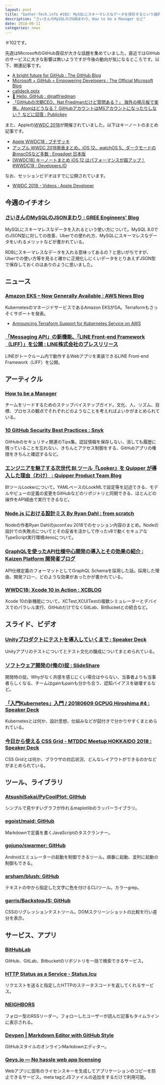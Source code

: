 ```yaml
---
layout: post
title: "Gather-Tech.info #102: MySQLにスキーマレスなデータを保存するという選択"
description: "さいきんのMySQLのJSONまわり、How to be a Manager など"
date: 2018-06-11
categories: news
---
```


＃102です。

先週はMicrosoftのGitHub買収が大きな話題を集めていました。直近ではGitHubのサービスに大きな影響は無いようですが今後の動向が気になるところです。以下、関連記事です。

- [A bright future for GitHub : The GitHub Blog](https://blog.github.com/2018-06-04-github-microsoft/)
- [Microsoft + GitHub = Empowering Developers : The Official Microsoft Blog](https://blogs.microsoft.com/blog/2018/06/04/microsoft-github-empowering-developers/)
- [calldeck.pptx](https://view.officeapps.live.com/op/view.aspx?src=https://c.s-microsoft.com/en-us/CMSFiles/calldeck.pptx?version=f3eef72b-35d3-95b2-4fda-73a47f805c7f)
- [👋 Hello, GitHub : @natfriedman](https://natfriedman.github.io/hello/)
- [「GitHubの次期CEO、Nat Friedmanだけど質問ある？」 海外の掲示板で実施。Atomはどうなる？ GitHubアカウントはMSアカウントになったりしない？ などに回答 : Publickey](https://www.publickey1.jp/blog/18/githubceonat_friedman_atom_githubms.html)

また、Appleの[WWDC 2018](https://developer.apple.com/wwdc/)が開催されていました。以下はキーノートのまとめ記事です。

- [Apple WWDC18 : ブチザッキ](https://buchizo.wordpress.com/2018/06/05/apple-wwdc18/)
- [アップル WWDC 2018発表まとめ。iOS 12、watchOS 5、ダークモードの新macOSなど多数 : Engadget 日本版](https://japanese.engadget.com/2018/06/04/wwdc-2018/)
- [[WWDC18] キーノートまとめ iOS 12 はパフォーマンスが超アップ！#WWDC18 : Developers.IO](https://dev.classmethod.jp/smartphone/iphone/wwdc18-keynote/)

なお、セッションビデオはすでに公開されています。

- [WWDC 2018 - Videos : Apple Developer](https://developer.apple.com/videos/wwdc2018/)

## 今週のイチオシ

### [さいきんのMySQLのJSONまわり : GREE Engineers' Blog](http://labs.gree.jp/blog/2018/06/16896/)

MySQLにスキーマレスなデータを入れるという使い方について。MySQL 8.0でのJSON型に対しての改善、Uberでの使われ方、MySQLにスキーマレスなデータをいれるメリットなどが書かれている。

RDBにスキーマレスなデータを入れる意味ってあるの？と思いがちですが、Uberでの使い方等を見ると確かに正規化しにくいデータをとりあえずJSON型で保存しておくのはありのように思いました。

## ニュース

### [Amazon EKS – Now Generally Available : AWS News Blog](https://aws.amazon.com/jp/blogs/aws/amazon-eks-now-generally-available/)

KubernetesのマネージドサービスであるAmazon EKSがGA。Terraformもさっそくサポートを発表。

- [Announcing Terraform Support for Kubernetes Service on AWS](https://www.hashicorp.com/blog/hashicorp-announces-terraform-support-aws-kubernetes)

### [「Messaging API」の新機能、「LINE Front-end Framework（LIFF）」を公開 : LINE株式会社のプレスリリース](https://prtimes.jp/main/html/rd/p/000001114.000001594.html)

LINEがトークルーム内で動作するWebアプリを実装できるLINE Front-end Framework（LIFF）を公開。

## アーティクル

### [How to be a Manager](https://getweeklyupdate.com/manager-guide)

チームをリードするためのステップバイステップガイド。文化、人、リズム、目標、プロセスの観点でそれぞれどのようなことを考えればよいかがまとめられている。

### [10 GitHub Security Best Practices : Snyk](https://snyk.io/blog/ten-git-hub-security-best-practices/)

GitHubのセキュリティ関連のTips集。認証情報を保存しない、消しても履歴に残っていることを忘れない、きちんとアクセス制御をする、GitHubアプリの権限をきちんと確認するなど。

### [エンジニアを魅了する次世代 BI ツール『Looker』を Quipper が導入した理由（わけ） : Quipper Product Team Blog](https://quipper.hatenablog.com/entry/2018/06/04/080000)

BIツールLookerについて。YAMLベースのLookMLで設定等を記述できる、モデルやビューの定義の変更をGitHubなどのリポジトリと同期できる、ほとんどの操作をAPI経由で実行できるなど。

### [Node.js における設計ミス By Ryan Dahl : from scratch](http://yosuke-furukawa.hatenablog.com/entry/2018/06/07/080335)

Nodeの作者Ryan Dahlのjsconf.eu 2018でのセッション内容のまとめ。Nodeの設計での失敗点についてとその反省を活かして作ったv8で動くセキュアなTypeScript実行環境denoについて。

### [GraphQLを使ったAPI仕様中心開発の導入とその効果の紹介 : Kaizen Platform 開発者ブログ](http://developer.kaizenplatform.com/entry/laco/2018-06-08)

API仕様定義のフォーマットとしてGraphQL Schemaを採用した話。採用した理由、開発フロー、どのような効果があったかが書かれている。

### [WWDC18: Xcode 10 in Action : XCBLOG](http://shashikantjagtap.net/wwdc18-xcode-10-in-action/)

Xcode 10の新機能について。XCTest,XCUITestの複数シミュレーターとデバイスでのパラレル実行、GitHubだけでなくGitLab、BitBucketとの統合など。

## スライド、ビデオ

### [Unityプロダクトにテストを導入していくまで : Speaker Deck](https://speakerdeck.com/adarapata/unitypurodakutonitesutowodao-ru-siteikumade)

Unityアプリのテストについてとテスト文化の醸成についてまとめられている。

### [ソフトウェア開発の(俺の)掟 : SlideShare](https://www.slideshare.net/papanda/ss-99539814)

開発時の掟。Whyがなく共感を感じにくい場合はやらない、当事者よりも当事者らしくなる、チームはgainもpainも分かち合う、認知バイアスを破壊するなど。

### [「入門Kubernetes」入門 / 20180609 GCPUG Hiroshima #4 : Speaker Deck](https://speakerdeck.com/doublemarket/20180609-gcpug-hiroshima-number-4?slide=1)

Kubernetesとは何か、設計思想、仕組みなどが図付きで分かりやすくまとめられている。

### [今日から使える CSS Grid - MTDDC Meetup HOKKAIDO 2018 : Speaker Deck](https://speakerdeck.com/geckotang/jin-ri-karashi-eru-css-grid-mtddc-meetup-hokkaido-2018)

CSS Gridとは何か、ブラウザの対応状況、どんなレイアウトができるのかなどがまとめられている。

## ツール、ライブラリ

### [AtsushiSakai/PyCoolPlot: GitHub](https://github.com/AtsushiSakai/PyCoolPlot)

シンプルで見やすいグラフが作れるmaplotlibのラッパーライブラリ。

### [egoist/maid: GitHub](https://github.com/egoist/maid#code-block-languages)

Markdownで定義を書くJavaScriptのタスクランナー。

### [gojuno/swarmer: GitHub](https://github.com/gojuno/swarmer)

Androidエミュレーターの起動を制御できるツール。順番に起動、並列に起動の制御もできる。

### [arsham/blush: GitHub](https://github.com/arsham/blush)

テキストの中から指定した文字に色を付けるCLIツール。カラーgrep。

### [garris/BackstopJS: GitHub](https://github.com/garris/BackstopJS)

CSSのリグレッションテストツール。DOMスクリーンショットの比較を行い差分を表示。

## サービス、アプリ

### [BitHubLab](https://bithublab.org/)

GitHub、GitLab、Bitbucketのリポジトリを一括で検索できるサービス。

### [HTTP Status as a Service - Status.Icu](https://status.icu/)

リクエストを送ると指定したHTTPのステータスコードを返してくれるサービス。

### [NEIGHBORS](https://neighbors.cc/)

フォロー型のRSSリーダー。フォローしたユーザーが読んだ記事もタイムラインに表示される。

### [Devpen | Markdown Editor with GitHub Style](https://devpen.io/)

GitHubスタイルのオンラインMarkdownエディター。

### [Qeys.io — No hassle web app licensing](https://qeys.io/)

Webアプリに固有のライセンスキーを生成してアプリケーションのコピーを防止できるサービス。meta tagとJSファイルの追加をするだけで利用可能。

